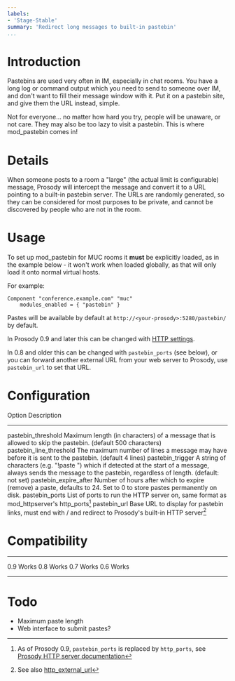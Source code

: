 ```yaml
---
labels:
- 'Stage-Stable'
summary: 'Redirect long messages to built-in pastebin'
...
```


Introduction
============

Pastebins are used very often in IM, especially in chat rooms. You have
a long log or command output which you need to send to someone over IM,
and don't want to fill their message window with it. Put it on a
pastebin site, and give them the URL instead, simple.

Not for everyone... no matter how hard you try, people will be unaware,
or not care. They may also be too lazy to visit a pastebin. This is
where mod\_pastebin comes in!

Details
=======

When someone posts to a room a "large" (the actual limit is
configurable) message, Prosody will intercept the message and convert it
to a URL pointing to a built-in pastebin server. The URLs are randomly
generated, so they can be considered for most purposes to be private,
and cannot be discovered by people who are not in the room.

Usage
=====

To set up mod\_pastebin for MUC rooms it **must** be explicitly loaded,
as in the example below - it won't work when loaded globally, as that
will only load it onto normal virtual hosts.

For example:

    Component "conference.example.com" "muc"
        modules_enabled = { "pastebin" }

Pastes will be available by default at
`http://<your-prosody>:5280/pastebin/` by default.

In Prosody 0.9 and later this can be changed with [HTTP
settings](https://prosody.im/doc/http).

In 0.8 and older this can be changed with `pastebin_ports` (see below),
or you can forward another external URL from your web server to Prosody,
use `pastebin_url` to set that URL.

Configuration
=============

  Option                      Description
  --------------------------- -------------------------------------------------------------------------------------------------------------------------------------------------------------------------
  pastebin\_threshold         Maximum length (in characters) of a message that is allowed to skip the pastebin. (default 500 characters)
  pastebin\_line\_threshold   The maximum number of lines a message may have before it is sent to the pastebin. (default 4 lines)
  pastebin\_trigger           A string of characters (e.g. "!paste ") which if detected at the start of a message, always sends the message to the pastebin, regardless of length. (default: not set)
  pastebin\_expire\_after     Number of hours after which to expire (remove) a paste, defaults to 24. Set to 0 to store pastes permanently on disk.
  pastebin\_ports             List of ports to run the HTTP server on, same format as mod\_httpserver's http\_ports[^1]
  pastebin\_url               Base URL to display for pastebin links, must end with / and redirect to Prosody's built-in HTTP server[^2]

Compatibility
=============

  ----- -------
  0.9   Works
  0.8   Works
  0.7   Works
  0.6   Works
  ----- -------

Todo
====

-   Maximum paste length
-   Web interface to submit pastes?

[^1]: As of Prosody 0.9, `pastebin_ports` is replaced by `http_ports`,
    see [Prosody HTTP server documentation](https://prosody.im/doc/http)

[^2]: See also
    [http\_external\_url](https://prosody.im/doc/http#external_url)
